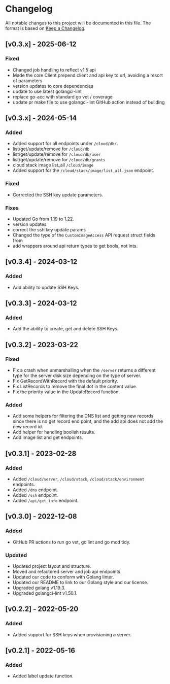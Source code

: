 # Changelog
All notable changes to this project will be documented in this file. The format is based on [Keep a Changelog](https://keepachangelog.com/en/1.0.0/).

## [v0.3.x] - 2025-06-12
### Fixed
- Changed job handling to reflect v1.5 api
- Made the core Client prepend client and api key to url, avoiding a resort of parameters
- version updates to core dependencies
- update to use latest golangci-lint
- replace go-acc with standard go vet / coverage
- update pr make file to use golangci-lint GitHub action instead of building

## [v0.3.x] - 2024-05-14
### Added
- Added support for all endpoints under `/cloud/db/`.
- list/get/update/remove for `/cloud/db`
- list/get/update/remove for `/cloud/db/user`
- list/get/update/remove for `/cloud/db/grants`
- cloud stack image list_all `/cloud/image`
- Added support for the `/cloud/stack/image/list_all.json` endpoint.

### Fixed
- Corrected the SSH key update parameters.

### Fixes
- Updated Go from 1.19 to 1.22.
- version updates
- correct the ssh key update params
- Changed the type of the `CustomImageAccess` API request struct fields from
- add wrappers around api return types to get bools, not ints.

## [v0.3.4] - 2024-03-12
### Added
- Add ability to update SSH Keys.

## [v0.3.3] - 2024-03-12
### Added
- Add the ability to create, get and delete SSH Keys.

## [v0.3.2] - 2023-03-22
### Fixed
- Fix a crash when unmarshalling when the `/server` returns a different type for the server disk size depending on the type of server.
- Fix GetRecordWithRecord with the default priority.
- Fix ListRecords to remove the final dot in the content value.
- Fix the priority value in the UpdateRecord function.

### Added
- Add some helpers for filtering the DNS list and getting new records since there is no get record end point, and the add api does not add the new record id.
- Add helper for handling boolish results.
- Add image list and get endpoints.

## [v0.3.1] - 2023-02-28
### Added
- Added `/cloud/server`, `/cloud/stack`, `/cloud/stack/environment` endpoints.
- Added `/dns` endpoint.
- Added `/ssh` endpoint.
- Added `/api/get_info` endpoint.

## [v0.3.0] - 2022-12-08
### Added
- GitHub PR actions to run go vet, go lint and go mod tidy.

### Updated
- Updated project layout and structure.
- Moved and refactored server and job api endpoints.
- Updated our code to conform with Golang linter.
- Updated our README to link to our Golang style and our license.
- Upgraded golang v1.19.3.
- Upgraded golangci-lint v1.50.1.

## [v0.2.2] - 2022-05-20
### Added
- Added support for SSH keys when provisioning a server.

## [v0.2.1] - 2022-05-16
### Added
- Added label update function.
